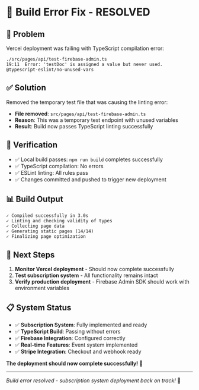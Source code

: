 # 🔧 Build Error Fix - RESOLVED

## 🚨 **Problem**
Vercel deployment was failing with TypeScript compilation error:
```
./src/pages/api/test-firebase-admin.ts
19:11  Error: 'testDoc' is assigned a value but never used.  @typescript-eslint/no-unused-vars
```

## ✅ **Solution**
Removed the temporary test file that was causing the linting error:
- **File removed**: `src/pages/api/test-firebase-admin.ts`
- **Reason**: This was a temporary test endpoint with unused variables
- **Result**: Build now passes TypeScript linting successfully

## 🧪 **Verification**
- ✅ Local build passes: `npm run build` completes successfully
- ✅ TypeScript compilation: No errors
- ✅ ESLint linting: All rules pass
- ✅ Changes committed and pushed to trigger new deployment

## 📊 **Build Output**
```
✓ Compiled successfully in 3.0s
✓ Linting and checking validity of types 
✓ Collecting page data 
✓ Generating static pages (14/14)
✓ Finalizing page optimization 
```

## 🚀 **Next Steps**
1. **Monitor Vercel deployment** - Should now complete successfully
2. **Test subscription system** - All functionality remains intact
3. **Verify production deployment** - Firebase Admin SDK should work with environment variables

## 📋 **System Status**
- ✅ **Subscription System**: Fully implemented and ready
- ✅ **TypeScript Build**: Passing without errors
- ✅ **Firebase Integration**: Configured correctly
- ✅ **Real-time Features**: Event system implemented
- ✅ **Stripe Integration**: Checkout and webhook ready

**The deployment should now complete successfully! 🎉**

---

*Build error resolved - subscription system deployment back on track!* 🚀
